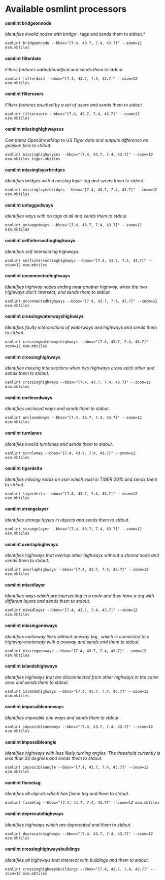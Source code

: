 # Available osmlint processors

#### osmlint bridgeonnode

  *Identifies invalid nodes with bridge=* tags and sends them to stdout.*

  `osmlint bridgeonnode --bbox="[7.4, 43.7, 7.4, 43.7]" --zoom=12 osm.mbtiles`

#### osmlint filterdate

  *Filters features added/modified and sends them to stdout.*

  `osmlint filterdate --bbox="[7.4, 43.7, 7.4, 43.7]" --zoom=12 osm.mbtiles`

#### osmlint filterusers

  *Filters features touched by a set of users and sends them to stdout.*

  `osmlint filterusers --bbox="[7.4, 43.7, 7.4, 43.7]" --zoom=12 osm.mbtiles`

#### osmlint missinghighwaysus

  *Compares OpenStreetMap to US Tiger data and outputs difference as geojson files to stdout.*

  `osmlint missinghighwaysus --bbox="[7.4, 43.7, 7.4, 43.7]" --zoom=12 osm.mbtiles tiger.mbtiles`

#### osmlint missinglayerbridges

  *Identifies bridges with a missing layer tag and sends them to stdout.*

  `osmlint missinglayerbridges --bbox="[7.4, 43.7, 7.4, 43.7]" --zoom=12 osm.mbtiles`

#### osmlint untaggedways

  *Identifies ways with no tags at all and sends them to stdout.*

  `osmlint untaggedways --bbox="[7.4, 43.7, 7.4, 43.7]" --zoom=12 osm.mbtiles`

#### osmlint selfintersectinghighways

  *Identifies self intersecting highways.*

  `osmlint selfintersectinghighways --bbox="[7.4, 43.7, 7.4, 43.7]" --zoom=12 osm.mbtiles`

#### osmlint unconnectedhighways

  *Identifies highway nodes ending near another highway, when the two highways don't intersect, and sends them to stdout.*

  `osmlint unconnectedhighways --bbox="[7.4, 43.7, 7.4, 43.7]" --zoom=12 osm.mbtiles`

#### osmlint crossingwaterwayshighways

  *Identifies faulty intersections of waterways and highways and sends them to stdout.*

  `osmlint crossingwaterwayshighways --bbox="[7.4, 43.7, 7.4, 43.7]" --zoom=12 osm.mbtiles`

#### osmlint crossinghighways

  *Identifies missing intersections when two highways cross each other and sends them to stdout.*

  `osmlint crossinghighways --bbox="[7.4, 43.7, 7.4, 43.7]" --zoom=12 osm.mbtiles`

#### osmlint unclosedways

  *Identifies unclosed ways and sends them to stdout.*

  `osmlint unclosedways --bbox="[7.4, 43.7, 7.4, 43.7]" --zoom=12 osm.mbtiles`

#### osmlint turnlanes

  *Identifies invalid turnlanes and sends them to stdout.*

  `osmlint turnlanes --bbox="[7.4, 43.7, 7.4, 43.7]" --zoom=12 osm.mbtiles`

#### osmlint tigerdelta

  *Identifies missing roads on osm which exist in TIGER 2015 and sends them to stdout.*

  `osmlint tigerdelta --bbox="[7.4, 43.7, 7.4, 43.7]" --zoom=12 osm.mbtiles`

#### osmlint strangelayer

  *Identifies strange layers in objects and sends them to stdout.*

  `osmlint strangelayer --bbox="[7.4, 43.7, 7.4, 43.7]" --zoom=12 osm.mbtiles`

#### osmlint overlaphighways

  *Identifies highways that overlap other highways without a shared node and sends them to stdout.*

  `osmlint overlaphighways --bbox="[7.4, 43.7, 7.4, 43.7]" --zoom=12 osm.mbtiles`

#### osmlint mixedlayer

  *Identifies ways which are intersecting in a node and they have a tag with different layers and sends them to stdout.*

  `osmlint mixedlayer --bbox="[7.4, 43.7, 7.4, 43.7]" --zoom=12 osm.mbtiles`

#### osmlint missingoneways

  *Identifies motorway links without oneway tag , which is connected to a highway=motorway with a oneway and sends and them to stdout.*

  `osmlint missingoneways --bbox="[7.4, 43.7, 7.4, 43.7]" --zoom=12 osm.mbtiles`

#### osmlint islandshighways

  *Identifies highways that are disconnected from other highways in the same area and sends them to stdout.*

  `osmlint islandshighways --bbox="[7.4, 43.7, 7.4, 43.7]" --zoom=12 osm.mbtiles`

#### osmlint impossibleoneways

  *Identifies imposible one ways and sends them to stdout.*

  `osmlint impossibleoneways --bbox="[7.4, 43.7, 7.4, 43.7]" --zoom=12 osm.mbtiles`

#### osmlint impossibleangle

  *Identifies highways with less likely turning angles. The threshold currently is less than 30 degrees and sends them to stdout.*

  `osmlint impossibleangle --bbox="[7.4, 43.7, 7.4, 43.7]" --zoom=12 osm.mbtiles`

#### osmlint fixmetag

  *Identifies all objects which has fixme tag and them to stdout.*

  `osmlint fixmetag --bbox="[7.4, 43.7, 7.4, 43.7]" --zoom=12 osm.mbtiles`

#### osmlint deprecatehighways

  *Identifies highways which are deprecated and them to stdout.*

  `osmlint deprecatehighways --bbox="[7.4, 43.7, 7.4, 43.7]" --zoom=12 osm.mbtiles`

#### osmlint crossinghighwaysbuildings

  *Identifies all highways that intersect with buildings and them to stdout.*

  `osmlint crossinghighwaysbuildings --bbox="[7.4, 43.7, 7.4, 43.7]" --zoom=12 osm.mbtiles`
